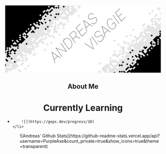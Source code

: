 ![](AVLogo.png)
<h2 align="center"> About Me </h1>
<h1 align="center"> Currently Learning </h1>

<ul>
    <li>

        ![](https://geps.dev/progress/10)
    </li>
<ul>
![Andreas' Github Stats](https://github-readme-stats.vercel.app/api?username=PurpleAxe&count_private=true&show_icons=true&theme=transparent)

